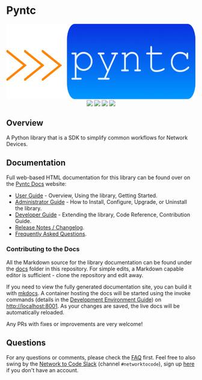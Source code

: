 # Pyntc

<p align="center">
  <img src="https://raw.githubusercontent.com/networktocode/pyntc/develop/docs/images/pyntc_logo.png" class="logo" height="200px">
  <br>
  <a href="https://github.com/networktocode/pyntc/actions"><img src="https://github.com/networktocode/pyntc/actions/workflows/ci.yml/badge.svg?branch=main"></a>
  <a href="https://pyntc.readthedocs.io/en/latest"><img src="https://readthedocs.org/projects/pyntc/badge/"></a>
  <a href="https://pypi.org/project/pyntc/"><img src="https://img.shields.io/pypi/v/pyntc"></a>
  <a href="https://pypi.org/project/pyntc/"><img src="https://img.shields.io/pypi/dm/pyntc"></a>
  <br>
</p>

## Overview

A Python library that is a SDK to simplify common workflows for Network Devices.

## Documentation

Full web-based HTML documentation for this library can be found over on the [Pyntc Docs](https://pyntc.readthedocs.io) website:

- [User Guide](https://pyntc.readthedocs.io/en/latest/user/lib_overview/) - Overview, Using the library, Getting Started.
- [Administrator Guide](https://pyntc.readthedocs.io/en/latest/admin/install/) - How to Install, Configure, Upgrade, or Uninstall the library.
- [Developer Guide](https://pyntc.readthedocs.io/en/latest/dev/contributing/) - Extending the library, Code Reference, Contribution Guide.
- [Release Notes / Changelog](https://pyntc.readthedocs.io/en/latest/admin/release_notes/).
- [Frequently Asked Questions](https://pyntc.readthedocs.io/en/latest/user/faq/).

### Contributing to the Docs

All the Markdown source for the library documentation can be found under the [docs](https://github.com/networktocode/pyntc/tree/develop/docs) folder in this repository. For simple edits, a Markdown capable editor is sufficient - clone the repository and edit away.

If you need to view the fully generated documentation site, you can build it with [mkdocs](https://www.mkdocs.org/). A container hosting the docs will be started using the invoke commands (details in the [Development Environment Guide](https://pyntc.readthedocs.io/en/latest/dev/dev_environment/#docker-development-environment)) on [http://localhost:8001](http://localhost:8001). As your changes are saved, the live docs will be automatically reloaded.

Any PRs with fixes or improvements are very welcome!

## Questions

For any questions or comments, please check the [FAQ](https://pyntc.readthedocs.io/en/latest/user/faq/) first. Feel free to also swing by the [Network to Code Slack](https://networktocode.slack.com/) (channel `#networktocode`), sign up [here](http://slack.networktocode.com/) if you don't have an account.
